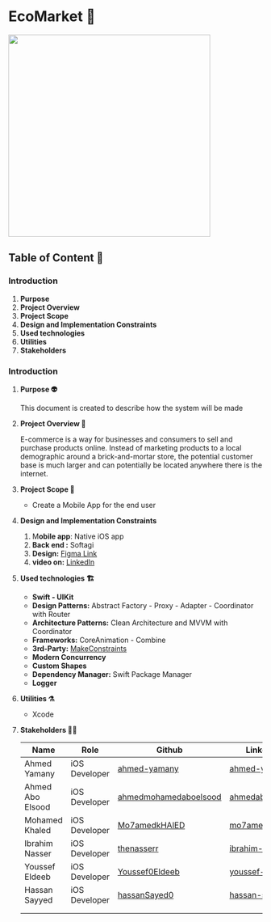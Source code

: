 # EcoMarket 🎉


<img src="https://github.com/ahmed-yamany/EcoMarket/assets/58072774/f8c39051-385a-4b07-ad7a-8b7cda3d275e" width="400">

## Table of Content 🧱

### Introduction

1.  **Purpose**
2. **Project Overview**
3. **Project Scope**
4. **Design and Implementation Constraints**
5. **Used technologies**
6. **Utilities**
7. **Stakeholders**

### Introduction

1. **Purpose 👽️**
    
    This document is created to describe how the system will be made
    
2. **Project Overview 👔**
    
    E-commerce is a way for businesses and consumers to sell and purchase products online.
    Instead of marketing products to a local demographic around a brick-and-mortar store, the
    potential customer base is much larger and can potentially be located anywhere there is the
    internet.
    
3. **Project Scope 🧐**
    - Create a Mobile App for the end user
4. **Design and Implementation Constraints**
    1. M**obile app**:  Native iOS app
    2. **Back end :** Softagi
    3. **Design:** [Figma Link](https://www.figma.com/file/pnH7xjoW29PYJjfJF5dkJW/FS---ecommerce-mobile-app-UI-kit?type=design&node-id=193-2&mode=design&t=j6i6GUxsmYLJFUk0-0)
    4. **video on:** [LinkedIn](https://www.linkedin.com/feed/update/urn:li:activity:7178846968108965888/)

5. **Used technologies 🏗️**
    - **Swift - UIKit**
    - **Design Patterns:** Abstract Factory - Proxy - Adapter - Coordinator with Router
    - **Architecture Patterns:** Clean Architecture and MVVM with Coordinator
    - **Frameworks:**  CoreAnimation - Combine
    - **3rd-Party:** [MakeConstraints](https://github.com/ahmed-yamany/MakeConstraints)
    - **Modern Concurrency**
    - **Custom Shapes**
    - **Dependency Manager:** Swift Package Manager
    - **Logger**
6. **Utilities ⚗️**
    - Xcode
7. **Stakeholders 🧑‍💻**
    
    
    | Name | Role | Github | Linkedin |
    | --- | --- | --- | --- |
    | Ahmed Yamany | iOS Developer | [ahmed-yamany](http://www.github.com/ahmed-yamany) | [ahmed-yamany](https://www.linkedin.com/in/ahmed-yamany/) |
    | Ahmed Abo Elsood | iOS Developer | [ahmedmohamedaboelsood](https://github.com/ahmedmohamedaboelsood) | [ahmedaboelsood](https://www.linkedin.com/in/ahmedaboelsood/)  |
    | Mohamed Khaled | iOS Developer | [Mo7amedkHAlED](https://github.com/Mo7amedkHAlED) | [mo7amedk7aled](https://www.linkedin.com/in/mo7amedk7aled/) |
    | Ibrahim Nasser | iOS Developer | [thenasserr](https://github.com/thenasserr) | [ibrahim-nasser](https://www.linkedin.com/in/thenasserr/) |
    | Youssef Eldeeb | iOS Developer | [Youssef0Eldeeb](https://github.com/Youssef0Eldeeb) | [youssef-eldeeb](https://www.linkedin.com/in/youssef-eldeeb/) |
    | Hassan Sayyed | iOS Developer | [hassanSayed0](https://github.com/hassanSayed0) | [hassan-sayed](https://www.linkedin.com/in/hassan-sayed-7644b41b5/) |
    |  |  |  |  |
    |  |  |  |  |

   
